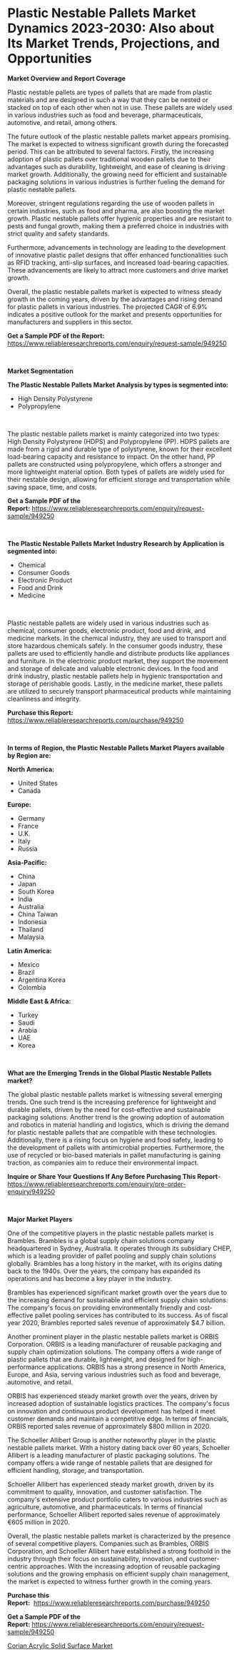<p><h1>Plastic Nestable Pallets Market Dynamics 2023-2030: Also about Its Market Trends, Projections, and Opportunities</h1></p><p><strong>Market Overview and Report Coverage</strong></p>
<p><p>Plastic nestable pallets are types of pallets that are made from plastic materials and are designed in such a way that they can be nested or stacked on top of each other when not in use. These pallets are widely used in various industries such as food and beverage, pharmaceuticals, automotive, and retail, among others.</p><p>The future outlook of the plastic nestable pallets market appears promising. The market is expected to witness significant growth during the forecasted period. This can be attributed to several factors. Firstly, the increasing adoption of plastic pallets over traditional wooden pallets due to their advantages such as durability, lightweight, and ease of cleaning is driving market growth. Additionally, the growing need for efficient and sustainable packaging solutions in various industries is further fueling the demand for plastic nestable pallets.</p><p>Moreover, stringent regulations regarding the use of wooden pallets in certain industries, such as food and pharma, are also boosting the market growth. Plastic nestable pallets offer hygienic properties and are resistant to pests and fungal growth, making them a preferred choice in industries with strict quality and safety standards.</p><p>Furthermore, advancements in technology are leading to the development of innovative plastic pallet designs that offer enhanced functionalities such as RFID tracking, anti-slip surfaces, and increased load-bearing capacities. These advancements are likely to attract more customers and drive market growth.</p><p>Overall, the plastic nestable pallets market is expected to witness steady growth in the coming years, driven by the advantages and rising demand for plastic pallets in various industries. The projected CAGR of 6.9% indicates a positive outlook for the market and presents opportunities for manufacturers and suppliers in this sector.</p></p>
<p><strong>Get a Sample PDF of the Report:</strong> <a href="https://www.reliableresearchreports.com/enquiry/request-sample/949250">https://www.reliableresearchreports.com/enquiry/request-sample/949250</a></p>
<p>&nbsp;</p>
<p><strong>Market Segmentation</strong></p>
<p><strong>The Plastic Nestable Pallets Market Analysis by types is segmented into:</strong></p>
<p><ul><li>High Density Polystyrene</li><li>Polypropylene</li></ul></p>
<p>&nbsp;</p>
<p><p>The plastic nestable pallets market is mainly categorized into two types: High Density Polystyrene (HDPS) and Polypropylene (PP). HDPS pallets are made from a rigid and durable type of polystyrene, known for their excellent load-bearing capacity and resistance to impact. On the other hand, PP pallets are constructed using polypropylene, which offers a stronger and more lightweight material option. Both types of pallets are widely used for their nestable design, allowing for efficient storage and transportation while saving space, time, and costs.</p></p>
<p><strong>Get a Sample PDF of the Report:</strong>&nbsp;<a href="https://www.reliableresearchreports.com/enquiry/request-sample/949250">https://www.reliableresearchreports.com/enquiry/request-sample/949250</a></p>
<p>&nbsp;</p>
<p><strong>The Plastic Nestable Pallets Market Industry Research by Application is segmented into:</strong></p>
<p><ul><li>Chemical</li><li>Consumer Goods</li><li>Electronic Product</li><li>Food and Drink</li><li>Medicine</li></ul></p>
<p>&nbsp;</p>
<p><p>Plastic nestable pallets are widely used in various industries such as chemical, consumer goods, electronic product, food and drink, and medicine markets. In the chemical industry, they are used to transport and store hazardous chemicals safely. In the consumer goods industry, these pallets are used to efficiently handle and distribute products like appliances and furniture. In the electronic product market, they support the movement and storage of delicate and valuable electronic devices. In the food and drink industry, plastic nestable pallets help in hygienic transportation and storage of perishable goods. Lastly, in the medicine market, these pallets are utilized to securely transport pharmaceutical products while maintaining cleanliness and integrity.</p></p>
<p><strong>Purchase this Report:</strong>&nbsp; <a href="https://www.reliableresearchreports.com/purchase/949250">https://www.reliableresearchreports.com/purchase/949250</a></p>
<p>&nbsp;</p>
<p><strong>In terms of Region, the Plastic Nestable Pallets Market Players available by Region are:</strong></p>
<p>
    <p> <strong> North America: </strong>
        <ul>
            <li>United States</li>
            <li>Canada</li>
        </ul>
        </p> 
    <p> <strong> Europe: </strong>
        <ul>
            <li>Germany</li>
            <li>France</li>
            <li>U.K.</li>
            <li>Italy</li>
            <li>Russia</li>
        </ul>
        </p> 
    <p> <strong> Asia-Pacific: </strong>
        <ul>
            <li>China</li>
            <li>Japan</li>
            <li>South Korea</li>
            <li>India</li>
            <li>Australia</li>
            <li>China Taiwan</li>
            <li>Indonesia</li>
            <li>Thailand</li>
            <li>Malaysia</li>
        </ul>
        </p> 
    <p> <strong> Latin America: </strong>
        <ul>
            <li>Mexico</li>
            <li>Brazil</li>
            <li>Argentina Korea</li>
            <li>Colombia</li>
        </ul>
        </p> 
    <p> <strong> Middle East & Africa: </strong>
        <ul>
            <li>Turkey</li>
            <li>Saudi</li>
            <li>Arabia</li>
            <li>UAE</li>
            <li>Korea</li>
        </ul>
    </p>
    </p>
<p>&nbsp;</p>
<p><strong>What are the Emerging Trends in the Global Plastic Nestable Pallets market?</strong></p>
<p><p>The global plastic nestable pallets market is witnessing several emerging trends. One such trend is the increasing preference for lightweight and durable pallets, driven by the need for cost-effective and sustainable packaging solutions. Another trend is the growing adoption of automation and robotics in material handling and logistics, which is driving the demand for plastic nestable pallets that are compatible with these technologies. Additionally, there is a rising focus on hygiene and food safety, leading to the development of pallets with antimicrobial properties. Furthermore, the use of recycled or bio-based materials in pallet manufacturing is gaining traction, as companies aim to reduce their environmental impact.</p></p>
<p><strong>Inquire or Share Your Questions If Any Before Purchasing This Report</strong>- <a href="https://www.reliableresearchreports.com/enquiry/pre-order-enquiry/949250">https://www.reliableresearchreports.com/enquiry/pre-order-enquiry/949250</a></p>
<p>&nbsp;</p>
<p><strong>Major Market Players</strong></p>
<p><p>One of the competitive players in the plastic nestable pallets market is Brambles. Brambles is a global supply chain solutions company headquartered in Sydney, Australia. It operates through its subsidiary CHEP, which is a leading provider of pallet pooling and supply chain solutions globally. Brambles has a long history in the market, with its origins dating back to the 1940s. Over the years, the company has expanded its operations and has become a key player in the industry.</p><p>Brambles has experienced significant market growth over the years due to the increasing demand for sustainable and efficient supply chain solutions. The company's focus on providing environmentally friendly and cost-effective pallet pooling services has contributed to its success. As of fiscal year 2020, Brambles reported sales revenue of approximately $4.7 billion.</p><p>Another prominent player in the plastic nestable pallets market is ORBIS Corporation. ORBIS is a leading manufacturer of reusable packaging and supply chain optimization solutions. The company offers a wide range of plastic pallets that are durable, lightweight, and designed for high-performance applications. ORBIS has a strong presence in North America, Europe, and Asia, serving various industries such as food and beverage, automotive, and retail.</p><p>ORBIS has experienced steady market growth over the years, driven by increased adoption of sustainable logistics practices. The company's focus on innovation and continuous product development has helped it meet customer demands and maintain a competitive edge. In terms of financials, ORBIS reported sales revenue of approximately $800 million in 2020.</p><p>The Schoeller Allibert Group is another noteworthy player in the plastic nestable pallets market. With a history dating back over 60 years, Schoeller Allibert is a leading manufacturer of plastic packaging solutions. The company offers a wide range of nestable pallets that are designed for efficient handling, storage, and transportation.</p><p>Schoeller Allibert has experienced steady market growth, driven by its commitment to quality, innovation, and customer satisfaction. The company's extensive product portfolio caters to various industries such as agriculture, automotive, and pharmaceuticals. In terms of financial performance, Schoeller Allibert reported sales revenue of approximately €605 million in 2020.</p><p>Overall, the plastic nestable pallets market is characterized by the presence of several competitive players. Companies such as Brambles, ORBIS Corporation, and Schoeller Allibert have established a strong foothold in the industry through their focus on sustainability, innovation, and customer-centric approaches. With the increasing adoption of reusable packaging solutions and the growing emphasis on efficient supply chain management, the market is expected to witness further growth in the coming years.</p></p>
<p><strong>Purchase this Report:</strong>&nbsp;&nbsp;<a href="https://www.reliableresearchreports.com/purchase/949250">https://www.reliableresearchreports.com/purchase/949250</a></p>
<p></p>
<p><strong>Get a Sample PDF of the Report:</strong>&nbsp;<a href="https://www.reliableresearchreports.com/enquiry/request-sample/949250">https://www.reliableresearchreports.com/enquiry/request-sample/949250</a></p>
<p><p><a href="https://github.com/NorbertYates/Market-Research-Report-List-2/blob/main/corian-acrylic-solid-surface-market.md">Corian Acrylic Solid Surface Market</a></p></p>